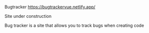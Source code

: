 Bugtracker
https://bugtrackervue.netlify.app/


Site under construction

Bug tracker is a site that allows you to track bugs when creating code
